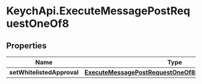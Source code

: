 # KeychApi.ExecuteMessagePostRequestOneOf8

## Properties

Name | Type | Description | Notes
------------ | ------------- | ------------- | -------------
**setWhitelistedApproval** | [**ExecuteMessagePostRequestOneOf8SetWhitelistedApproval**](ExecuteMessagePostRequestOneOf8SetWhitelistedApproval.md) |  | 


